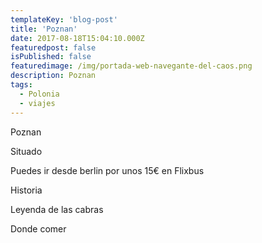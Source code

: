 ```yaml
---
templateKey: 'blog-post'
title: 'Poznan'
date: 2017-08-18T15:04:10.000Z
featuredpost: false
isPublished: false
featuredimage: /img/portada-web-navegante-del-caos.png
description: Poznan
tags:
  - Polonia
  - viajes
---
```

Poznan

Situado

Puedes ir desde berlin por unos 15€ en Flixbus

Historia

Leyenda de las cabras

Donde comer
